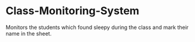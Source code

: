 # Class-Monitoring-System
Monitors the students which found sleepy during the class and mark their name in the sheet.
